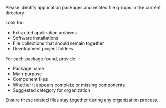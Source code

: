 Please identify application packages and related file groups in the current directory.

Look for:
- Extracted application archives
- Software installations
- File collections that should remain together
- Development project folders

For each package found, provide:
- Package name
- Main purpose
- Component files
- Whether it appears complete or missing components
- Suggested category for organization

Ensure these related files stay together during any organization process.